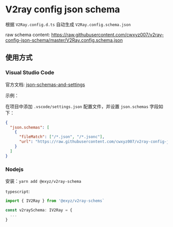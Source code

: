 # V2ray config json schema

根据 `V2Ray.config.d.ts` 自动生成 `V2Ray.config.schema.json`

raw schema content: https://raw.githubusercontent.com/cwxyz007/v2ray-config-json-schema/master/V2Ray.config.schema.json

## 使用方式

### Visual Studio Code

官方文档: [json-schemas-and-settings](https://code.visualstudio.com/docs/languages/json#_json-schemas-and-settings)

示例：

在项目中添加 `.vscode/settings.json` 配置文件，并设置 `json.schemas` 字段如下：

```json
{
  "json.schemas": [
    {
      "fileMatch": ["/*.json", "/*.jsonc"],
      "url": "https://raw.githubusercontent.com/cwxyz007/v2ray-config-json-schema/master/V2Ray.config.schema.json"
    }
  ]
}
```

### Nodejs

安装：`yarn add @exyz/v2ray-schema`

`typescript`:

```ts
import { IV2Ray } from '@exyz/v2ray-schems`

const v2raySchema: IV2Ray = {
  ...
}
```

